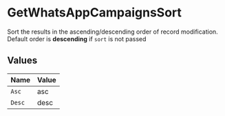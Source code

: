 # GetWhatsAppCampaignsSort

Sort the results in the ascending/descending order of record modification. Default order is **descending** if `sort` is not passed


## Values

| Name   | Value  |
| ------ | ------ |
| `Asc`  | asc    |
| `Desc` | desc   |